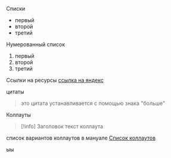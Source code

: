 Списки
- первый
- второй
- третий

Нумерованный список
1. первый
2. второй
3. третий

Ссылки на ресурсы
[ссылка на яндекс](https://ya.ru)

цитаты
>это цитата устанавливается
>с помощью знака "больше"

Коллауты

>[!info] Заголовок
>текст коллаута

список вариантов коллаутов в мануале [Список коллаутов](https://help.obsidian.md/Editing+and+formatting/Callouts)

ыы